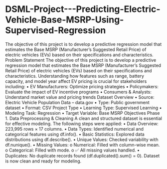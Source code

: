 # DSML-Project---Predicting-Electric-Vehicle-Base-MSRP-Using-Supervised-Regression
The objective of this project is to develop a predictive regression model that estimates the Base MSRP (Manufacturer’s Suggested Retail Price) of electric vehicles (EVs) based on their specifications and characteristics.
Problem Statement
The objective of this project is to develop a predictive regression model that estimates the Base MSRP (Manufacturer’s Suggested Retail Price) of electric vehicles (EVs) based on their specifications and characteristics.
Understanding how features such as range, battery capacity, and model year affect EV pricing is crucial for stakeholders including:
•	EV Manufacturers: Optimize pricing strategies
•	Policymakers: Evaluate the impact of EV incentive programs
•	Consumers & Analysts: Understand market value and pricing trends
Dataset Overview
•	Source: Electric Vehicle Population Data – data.gov
•	Type: Public government dataset
•	Format: CSV
Project Type
•	Learning Type: Supervised Learning
•	Modeling Task: Regression
•	Target Variable: Base MSRP
Objectives
Phase 1. Data Preprocessing & Cleaning
A clean and structured dataset is essential for effective modeling. The following steps were applied:
•	Data Overview: 223,995 rows × 17 columns.
•	Data Types: Identified numerical and categorical features using df.info().
•	Basic Statistics: Explored data distributions using df.describe().
•	Unique Values: Checked variability with df.nunique().
•	Missing Values:
o	Numerical: Filled with column-wise mean.
o	Categorical: Filled with mode.
o	✅ All missing values handled.
•	Duplicates: No duplicate records found (df.duplicated().sum() = 0).
Dataset is now clean and ready for modeling.


